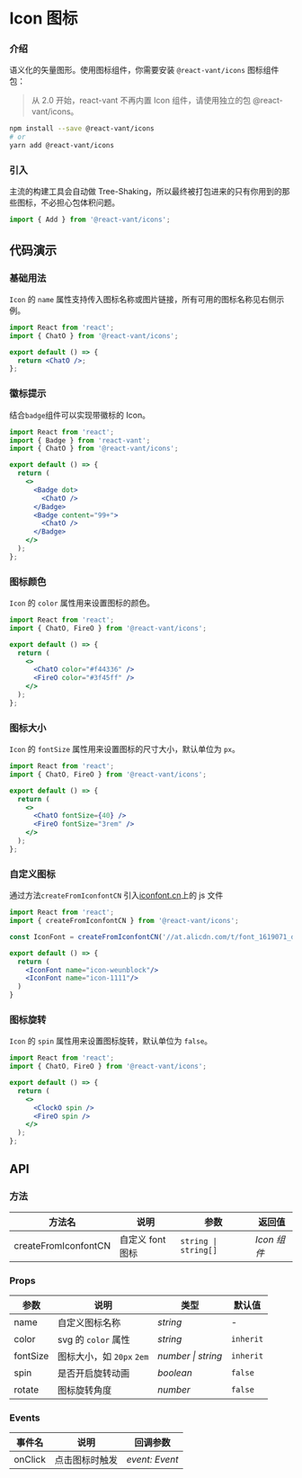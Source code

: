 # Icon 图标

### 介绍

语义化的矢量图形。使用图标组件，你需要安装 `@react-vant/icons` 图标组件包：

> 从 2.0 开始，react-vant 不再内置 Icon 组件，请使用独立的包 @react-vant/icons。

```bash
npm install --save @react-vant/icons
# or
yarn add @react-vant/icons
```

### 引入

主流的构建工具会自动做 Tree-Shaking，所以最终被打包进来的只有你用到的那些图标，不必担心包体积问题。

```js
import { Add } from '@react-vant/icons';
```

## 代码演示

### 基础用法

`Icon` 的 `name` 属性支持传入图标名称或图片链接，所有可用的图标名称见右侧示例。

```jsx
import React from 'react';
import { ChatO } from '@react-vant/icons';

export default () => {
  return <ChatO />;
};
```

### 徽标提示

结合`badge`组件可以实现带徽标的 Icon。

```jsx
import React from 'react';
import { Badge } from 'react-vant';
import { ChatO } from '@react-vant/icons';

export default () => {
  return (
    <>
      <Badge dot>
        <ChatO />
      </Badge>
      <Badge content="99+">
        <ChatO />
      </Badge>
    </>
  );
};
```

### 图标颜色

`Icon` 的 `color` 属性用来设置图标的颜色。

```jsx
import React from 'react';
import { ChatO, FireO } from '@react-vant/icons';

export default () => {
  return (
    <>
      <ChatO color="#f44336" />
      <FireO color="#3f45ff" />
    </>
  );
};
```

### 图标大小

`Icon` 的 `fontSize` 属性用来设置图标的尺寸大小，默认单位为 `px`。

```jsx
import React from 'react';
import { ChatO, FireO } from '@react-vant/icons';

export default () => {
  return (
    <>
      <ChatO fontSize={40} />
      <FireO fontSize="3rem" />
    </>
  );
};
```

### 自定义图标

通过方法`createFromIconfontCN` 引入[iconfont.cn](https://www.iconfont.cn)上的 js 文件

```jsx
import React from 'react';
import { createFromIconfontCN } from '@react-vant/icons';

const IconFont = createFromIconfontCN('//at.alicdn.com/t/font_1619071_dqiwns2g0d.js');

export default () => {
  return (
    <IconFont name="icon-weunblock"/>
    <IconFont name="icon-1111"/>
  )
}
```

### 图标旋转

`Icon` 的 `spin` 属性用来设置图标旋转，默认单位为 `false`。

```jsx
import React from 'react';
import { ChatO, FireO } from '@react-vant/icons';

export default () => {
  return (
    <>
      <ClockO spin />
      <FireO spin />
    </>
  );
};
```

## API

### 方法

| 方法名               | 说明             | 参数                 | 返回值      |
| -------------------- | ---------------- | -------------------- | ----------- |
| createFromIconfontCN | 自定义 font 图标 | `string \| string[]` | _Icon 组件_ |

### Props

| 参数     | 说明                      | 类型               | 默认值    |
| -------- | ------------------------- | ------------------ | --------- |
| name     | 自定义图标名称            | _string_           | -         |
| color    | svg 的 `color` 属性       | _string_           | `inherit` |
| fontSize | 图标大小，如 `20px` `2em` | _number \| string_ | `inherit` |
| spin     | 是否开启旋转动画          | _boolean_          | `false`   |
| rotate   | 图标旋转角度              | _number_           | `false`   |

### Events

| 事件名  | 说明           | 回调参数       |
| ------- | -------------- | -------------- |
| onClick | 点击图标时触发 | _event: Event_ |
